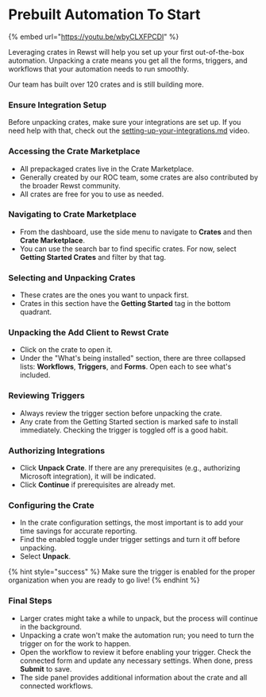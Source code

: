 # Prebuilt Automation To Start

{% embed url="https://youtu.be/wbyCLXFPCDI" %}

Leveraging crates in Rewst will help you set up your first out-of-the-box automation. Unpacking a crate means you get all the forms, triggers, and workflows that your automation needs to run smoothly.

Our team has built over 120 crates and is still building more.&#x20;

### **Ensure Integration Setup**

Before unpacking crates, make sure your integrations are set up. If you need help with that, check out the [setting-up-your-integrations.md](setting-up-your-integrations.md "mention") video.

### **Accessing the Crate Marketplace**

* All prepackaged crates live in the Crate Marketplace.
* Generally created by our ROC team, some crates are also contributed by the broader Rewst community.
* All crates are free for you to use as needed.

### **Navigating to Crate Marketplace**

* From the dashboard, use the side menu to navigate to **Crates** and then **Crate Marketplace**.
* You can use the search bar to find specific crates. For now, select **Getting Started Crates** and filter by that tag.

### **Selecting and Unpacking Crates**

* These crates are the ones you want to unpack first.
* Crates in this section have the **Getting Started** tag in the bottom quadrant.

### **Unpacking the Add Client to Rewst Crate**

* Click on the crate to open it.
* Under the "What's being installed" section, there are three collapsed lists: **Workflows**, **Triggers**, and **Forms**. Open each to see what's included.

### **Reviewing Triggers**

* Always review the trigger section before unpacking the crate.&#x20;
* Any crate from the Getting Started section is marked safe to install immediately. Checking the trigger is toggled off is a good habit.

### **Authorizing Integrations**

* Click **Unpack Crate**. If there are any prerequisites (e.g., authorizing Microsoft integration), it will be indicated.
* Click **Continue** if prerequisites are already met.

### **Configuring the Crate**

* In the crate configuration settings, the most important is to add your time savings for accurate reporting.
* Find the enabled toggle under trigger settings and turn it off before unpacking.
* Select **Unpack**.

{% hint style="success" %}
Make sure the trigger is enabled for the proper organization when you are ready to go live!
{% endhint %}

### **Final Steps**

* Larger crates might take a while to unpack, but the process will continue in the background.
* Unpacking a crate won't make the automation run; you need to turn the trigger on for the work to happen.
* Open the workflow to review it before enabling your trigger. Check the connected form and update any necessary settings. When done, press **Submit** to save.
* The side panel provides additional information about the crate and all connected workflows.

